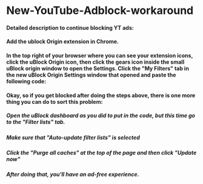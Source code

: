 # New-YouTube-Adblock-workaround
#### Detailed description to continue blocking YT ads:
#### Add the ublock Origin extension in Chrome. 
#### In the top right of your browser where you can see your extension icons, click the uBlock Origin icon, then click the gears icon inside the small uBlock origin window to open the Settings. ⁠Click the "My Filters" tab in the new uBlock Origin Settings window that opened and paste the following code:


#### Okay, so if you get blocked after doing the steps above, there is one more thing you can do to sort this problem:
##### Open the uBlock dashboard as you did to put in the code, but this time go to the "Filter lists" tab.
##### Make sure that "Auto-update filter lists" is selected
##### Click the "Purge all caches" at the top of the page and then click "Update now"

##### After doing that, you'll have an ad-free experience.

